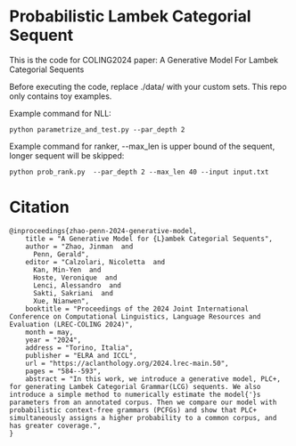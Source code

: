 # Probabilistic Lambek Categorial Sequent

This is the code for COLING2024 paper: A Generative Model For Lambek Categorial Sequents

Before executing the code, replace ./data/ with your custom sets. This repo only contains toy examples.

Example command for NLL:

```python parametrize_and_test.py --par_depth 2 ```

Example command for ranker, --max_len is upper bound of the sequent, longer sequent will be skipped:

```python prob_rank.py  --par_depth 2 --max_len 40 --input input.txt```

# Citation
```
@inproceedings{zhao-penn-2024-generative-model,
    title = "A Generative Model for {L}ambek Categorial Sequents",
    author = "Zhao, Jinman  and
      Penn, Gerald",
    editor = "Calzolari, Nicoletta  and
      Kan, Min-Yen  and
      Hoste, Veronique  and
      Lenci, Alessandro  and
      Sakti, Sakriani  and
      Xue, Nianwen",
    booktitle = "Proceedings of the 2024 Joint International Conference on Computational Linguistics, Language Resources and Evaluation (LREC-COLING 2024)",
    month = may,
    year = "2024",
    address = "Torino, Italia",
    publisher = "ELRA and ICCL",
    url = "https://aclanthology.org/2024.lrec-main.50",
    pages = "584--593",
    abstract = "In this work, we introduce a generative model, PLC+, for generating Lambek Categorial Grammar(LCG) sequents. We also introduce a simple method to numerically estimate the model{'}s parameters from an annotated corpus. Then we compare our model with probabilistic context-free grammars (PCFGs) and show that PLC+ simultaneously assigns a higher probability to a common corpus, and has greater coverage.",
}
```
